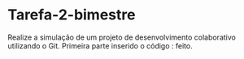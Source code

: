 # Tarefa-2-bimestre
Realize a simulação de um projeto de desenvolvimento colaborativo utilizando o Git.
Primeira parte inserido o código : feito.
